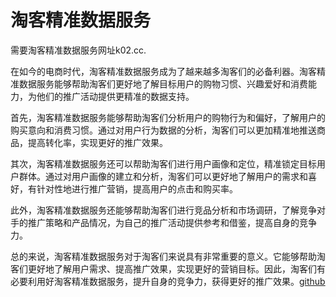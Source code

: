 # 淘客精准数据服务

需要淘客精准数据服务网址k02.cc.

在如今的电商时代，淘客精准数据服务成为了越来越多淘客们的必备利器。淘客精准数据服务能够帮助淘客们更好地了解目标用户的购物习惯、兴趣爱好和消费能力，为他们的推广活动提供更精准的数据支持。

首先，淘客精准数据服务能够帮助淘客们分析用户的购物行为和偏好，了解用户的购买意向和消费习惯。通过对用户行为数据的分析，淘客们可以更加精准地推送商品，提高转化率，实现更好的推广效果。

其次，淘客精准数据服务还可以帮助淘客们进行用户画像和定位，精准锁定目标用户群体。通过对用户画像的建立和分析，淘客们可以更好地了解用户的需求和喜好，有针对性地进行推广营销，提高用户的点击和购买率。

此外，淘客精准数据服务还能够帮助淘客们进行竞品分析和市场调研，了解竞争对手的推广策略和产品情况，为自己的推广活动提供参考和借鉴，提高自身的竞争力。

总的来说，淘客精准数据服务对于淘客们来说具有非常重要的意义。它能够帮助淘客们更好地了解用户需求、提高推广效果，实现更好的营销目标。因此，淘客们有必要利用好淘客精准数据服务，提升自身的竞争力，获得更好的推广效果。[github](https://github.com)